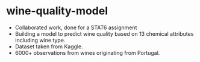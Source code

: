 # wine-quality-model

* Collaborated work, done for a STAT6 assignment
* Building a model to predict wine quality based on 13 chemical attributes including wine type. 
* Dataset taken from Kaggle. 
* 6000+ observations from wines originating from Portugal. 
